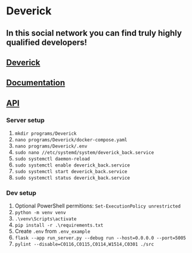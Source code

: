 # Deverick
## In this social network you can find truly highly qualified developers!

## [Deverick](http://91.218.195.45:8004)
## [Documentation](app.swaggerhub.com/apis/SeniorVolodymyr/Deverick)
## [API](http://91.218.195.45:8003)

### Server setup
1. `mkdir programs/Deverick`
1. `nano programs/Deverick/docker-compose.yaml`
1. `nano programs/Deverick/.env`
1. `sudo nano //etc/systemd/system/deverick_back.service`
1. `sudo systemctl daemon-reload`
1. `sudo systemctl enable deverick_back.service`
1. `sudo systemctl start deverick_back.service`
1. `sudo systemctl status deverick_back.service`

### Dev setup
1. Optional PowerShell permitions: `Set-ExecutionPolicy unrestricted`
1. `python -m venv venv`
1. `.\venv\Scripts\activate`
1. `pip install -r .\requirements.txt`
1. Create `.env` from `.env_example`
1. `flask --app run_server.py --debug run --host=0.0.0.0 --port=5005`
1. `pylint --disable=C0116,C0115,C0114,W1514,C0301 ./src`
